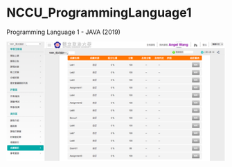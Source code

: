 # NCCU_ProgrammingLanguage1
Programming Language 1 - JAVA (2019)


![image](https://github.com/angel870326/NCCU_ProgrammingLanguage1/blob/master/Scores.png)
